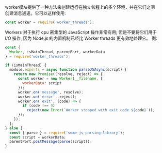 worker模块提供了一种方法来创建运行在独立线程上的多个环境，并在它们之间创建消息通道。它可以这样使用:
```js
const worker = require('worker_threads');
```
Workers 对于执行 cpu 密集型的 JavaScript 操作非常有用; 但是不要将它们用于 I/O 操作, 因为 Node.js 的内置机制已经比 Worker threads 更有效地处理它。 
例:
```js
const {
  Worker, isMainThread, parentPort, workerData
} = require('worker_threads');

if (isMainThread) {
  module.exports = async function parseJSAsync(script) {
    return new Promise((resolve, reject) => {
      const worker = new Worker(__filename, {
        workerData: script
      });
      worker.on('message', resolve);
      worker.on('error', reject);
      worker.on('exit', (code) => {
        if (code !== 0)
          reject(new Error(`Worker stopped with exit code ${code}`));
      });
    });
  };
} else {
  const { parse } = require('some-js-parsing-library');
  const script = workerData;
  parentPort.postMessage(parse(script));
}
```